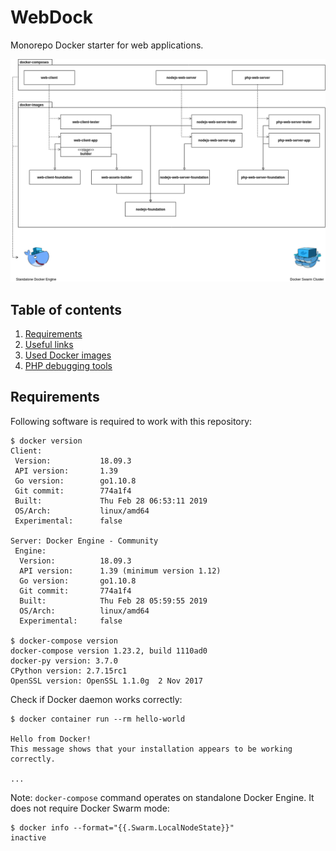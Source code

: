 WebDock
===

Monorepo Docker starter for web applications.

![Repository structure diagram](docs/assets/repository-structure-diagram.png)

## Table of contents

1. [Requirements](#requirements)
1. [Useful links](docs/Useful-links.md)
1. [Used Docker images](docs/Used-Docker-images.md)
1. [PHP debugging tools](docs/PHP-debugging-tools.md)

## Requirements

Following software is required to work with this repository:

```
$ docker version 
Client:
 Version:           18.09.3
 API version:       1.39
 Go version:        go1.10.8
 Git commit:        774a1f4
 Built:             Thu Feb 28 06:53:11 2019
 OS/Arch:           linux/amd64
 Experimental:      false

Server: Docker Engine - Community
 Engine:
  Version:          18.09.3
  API version:      1.39 (minimum version 1.12)
  Go version:       go1.10.8
  Git commit:       774a1f4
  Built:            Thu Feb 28 05:59:55 2019
  OS/Arch:          linux/amd64
  Experimental:     false

$ docker-compose version
docker-compose version 1.23.2, build 1110ad0
docker-py version: 3.7.0
CPython version: 2.7.15rc1
OpenSSL version: OpenSSL 1.1.0g  2 Nov 2017
```

Check if Docker daemon works correctly:

```
$ docker container run --rm hello-world

Hello from Docker!
This message shows that your installation appears to be working correctly.

...
```

Note: `docker-compose` command operates on
standalone Docker Engine. It does not require
Docker Swarm mode:

```
$ docker info --format="{{.Swarm.LocalNodeState}}"
inactive
```
